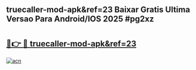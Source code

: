 ## truecaller-mod-apk&ref=23 Baixar Gratis Ultima Versao Para Android/IOS 2025 #pg2xz

# <h2><a href="https://ainizakaria.my?title=truecaller-mod-apk&ref=23&ref=20M">🔗👉 🔴 truecaller-mod-apk&ref=23</a></h2>

[![acn](https://github.com/user-attachments/assets/0f9c940e-d8b0-45ae-aac7-cd30a18b3e1c)](https://ainizakaria.my?title=truecaller-mod-apk&ref=23&ref=20M)

